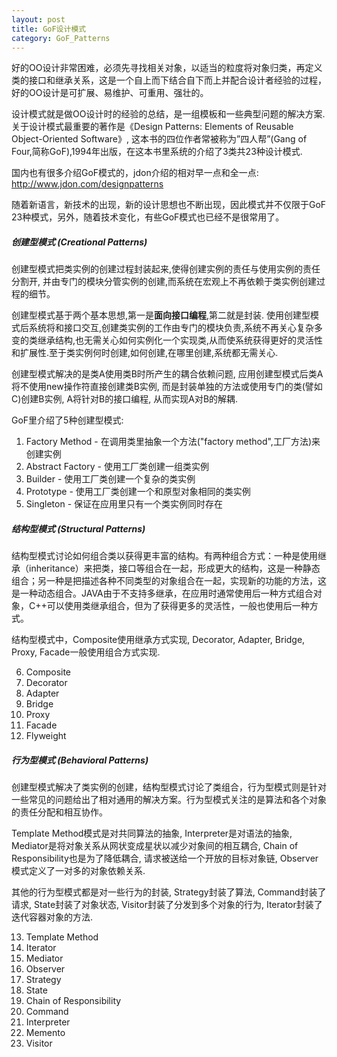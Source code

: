 ```yaml
---
layout: post
title: GoF设计模式
category: GoF_Patterns
---
```


好的OO设计非常困难，必须先寻找相关对象，以适当的粒度将对象归类，再定义类的接口和继承关系，这是一个自上而下结合自下而上并配合设计者经验的过程，好的OO设计是可扩展、易维护、可重用、强壮的。

设计模式就是做OO设计时的经验的总结，是一组模板和一些典型问题的解决方案. 关于设计模式最重要的著作是《Design Patterns: Elements of Reusable Object-Oriented Software》, 这本书的四位作者常被称为”四人帮”(Gang of Four,简称GoF),1994年出版，在这本书里系统的介绍了3类共23种设计模式.

国内也有很多介绍GoF模式的，jdon介绍的相对早一点和全一点: <http://www.jdon.com/designpatterns>

随着新语言，新技术的出现，新的设计思想也不断出现，因此模式并不仅限于GoF 23种模式，另外，随着技术变化，有些GoF模式也已经不是很常用了。

##### 创建型模式 (Creational Patterns)

创建型模式把类实例的创建过程封装起来,使得创建实例的责任与使用实例的责任分割开, 并由专门的模块分管实例的创建,而系统在宏观上不再依赖于类实例创建过程的细节。

创建型模式基于两个基本思想,第一是**面向接口编程**,第二就是封装. 使用创建型模式后系统将和接口交互,创建类实例的工作由专门的模块负责,系统不再关心复杂多变的类继承结构,也无需关心如何实例化一个实现类,从而使系统获得更好的灵活性和扩展性.至于类实例何时创建,如何创建,在哪里创建,系统都无需关心.

创建型模式解决的是类A使用类B时所产生的耦合依赖问题, 应用创建型模式后类A将不使用new操作符直接创建类B实例, 而是封装单独的方法或使用专门的类(譬如C)创建B实例, A将针对B的接口编程, 从而实现A对B的解耦.

GoF里介绍了5种创建型模式:

1. Factory Method - 在调用类里抽象一个方法("factory method",工厂方法)来创建实例
2. Abstract Factory - 使用工厂类创建一组类实例
3. Builder - 使用工厂类创建一个复杂的类实例
4. Prototype - 使用工厂类创建一个和原型对象相同的类实例
5. Singleton - 保证在应用里只有一个类实例同时存在

##### 结构型模式 (Structural Patterns)

结构型模式讨论如何组合类以获得更丰富的结构。有两种组合方式：一种是使用继承（inheritance）来把类，接口等组合在一起，形成更大的结构，这是一种静态组合；另一种是把描述各种不同类型的对象组合在一起，实现新的功能的方法，这是一种动态组合。JAVA由于不支持多继承，在应用时通常使用后一种方式组合对象，C++可以使用类继承组合，但为了获得更多的灵活性，一般也使用后一种方式。

结构型模式中，Composite使用继承方式实现, Decorator, Adapter, Bridge, Proxy, Facade一般使用组合方式实现.

6. Composite
7. Decorator
8. Adapter
9. Bridge
10. Proxy
11. Facade
12. Flyweight

##### 行为型模式 (Behavioral Patterns)

创建型模式解决了类实例的创建，结构型模式讨论了类组合，行为型模式则是针对一些常见的问题给出了相对通用的解决方案。行为型模式关注的是算法和各个对象的责任分配和相互协作。

Template Method模式是对共同算法的抽象, Interpreter是对语法的抽象, Mediator是将对象关系从网状变成星状以减少对象间的相互耦合, Chain of Responsibility也是为了降低耦合, 请求被送给一个开放的目标对象链, Observer模式定义了一对多的对象依赖关系.

其他的行为型模式都是对一些行为的封装, Strategy封装了算法, Command封装了请求, State封装了对象状态, Visitor封装了分发到多个对象的行为, Iterator封装了迭代容器对象的方法.

13. Template Method
14. Iterator
15. Mediator
16. Observer
17. Strategy
18. State
19. Chain of Responsibility
20. Command
21. Interpreter
22. Memento
23. Visitor